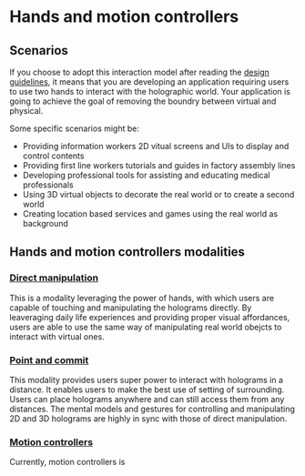 # Hands and motion controllers
## Scenarios
If you choose to adopt this interaction model after reading the <a href="mixed-reality-docs/interaction-fundamentals.md">design guidelines</a>, it means that you are developing an application requiring users to use two hands to interact with the holographic world. Your application is going to achieve the goal of removing the boundry between virtual and physical.

Some specific scenarios might be:
* Providing information workers 2D vitual screens and UIs to display and control contents
* Providing first line workers tutorials and guides in factory assembly lines
* Developing professional tools for assisting and educating medical professionals  
* Using 3D virtual objects to decorate the real world or to create a second world 
* Creating location based services and games using the real world as background

## Hands and motion controllers modalities
### [Direct manipulation](direct-manipulation.md)
This is a modality leveraging the power of hands, with which users are capable of touching and manipulating the holograms directly. By leaveraging daily life experiences and providing proper visual affordances, users are able to use the same way of manipulating real world obejcts to interact with virtual ones.   

### [Point and commit](point-and-commit.md)
This modality provides users super power to interact with holograms in a distance. It enables users to make the best use of setting of surrounding. Users can place holograms anywhere and can still access them from any distances. The mental models and gestures for controlling and manipulating 2D and 3D holograms are highly in sync with those of direct manipulation.       

### [Motion controllers](motion-controllers.md)
Currently, motion controllers is 

